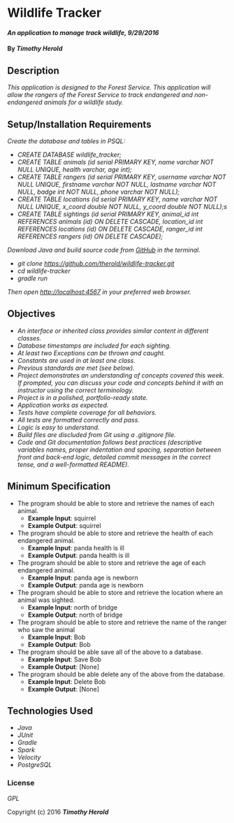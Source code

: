 # Wildlife Tracker

#### _An application to manage track wildlife, 9/29/2016_

#### By _**Timothy Herold**_

## Description

_This application is designed to the Forest Service. This application will allow the rangers of the Forest Service to track endangered and non-endangered animals for a wildlife study._

## Setup/Installation Requirements

_Create the database and tables in PSQL:_
* _CREATE DATABASE wildlife_tracker;_
* _CREATE TABLE animals (id serial PRIMARY KEY, name varchar NOT NULL UNIQUE, health varchar, age int);_
* _CREATE TABLE rangers (id serial PRIMARY KEY, username varchar NOT NULL UNIQUE, firstname varchar NOT NULL, lastname varchar NOT NULL, badge int NOT NULL, phone varchar NOT NULL);_
* _CREATE TABLE locations (id serial PRIMARY KEY, name varchar NOT NULL UNIQUE, x_coord double NOT NULL, y_coord double NOT NULL);s_
* _CREATE TABLE sightings (id serial PRIMARY KEY, animal_id int REFERENCES animals (id) ON DELETE CASCADE, location_id int REFERENCES locations (id) ON DELETE CASCADE, ranger_id int REFERENCES rangers (id) ON DELETE CASCADE);_

_Download Java and build source code from [GitHub](https://github.com/therold/wildlife-tracker) in the terminal._
* _git clone https://github.com/therold/wildlife-tracker.git_
* _cd wildlife-tracker_
* _gradle run_

_Then open [http://localhost:4567](http://localhost:4567) in your preferred web browser._

## Objectives

* _An interface or inherited class provides similar content in different classes._
* _Database timestamps are included for each sighting._
* _At least two Exceptions can be thrown and caught._
* _Constants are used in at least one class._
* _Previous standards are met (see below)._
* _Project demonstrates an understanding of concepts covered this week. If prompted, you can discuss your code and concepts behind it with an instructor using the correct terminology._
* _Project is in a polished, portfolio-ready state._
* _Application works as expected._
* _Tests have complete coverage for all behaviors._
* _All tests are formatted correctly and pass._
* _Logic is easy to understand._
* _Build files are discluded from Git using a .gitignore file._
* _Code and Git documentation follows best practices (descriptive variables names, proper indentation and spacing, separation between front and back-end logic, detailed commit messages in the correct tense, and a well-formatted README)._

## Minimum Specification
* The program should be able to store and retrieve the names of each animal.
  * **Example Input**: squirrel
  * **Example Output**: squirrel
* The program should be able to store and retrieve the health of each endangered animal.
  * **Example Input**: panda health is ill
  * **Example Output**: panda health is ill
* The program should be able to store and retrieve the age of each endangered animal.
  * **Example Input**: panda age is newborn
  * **Example Output**: panda age is newborn
* The program should be able to store and retrieve the location where an animal was sighted.
  * **Example Input**: north of bridge
  * **Example Output**: north of bridge
* The program should be able to store and retrieve the name of the ranger who saw the animal
  * **Example Input**: Bob
  * **Example Output**: Bob
* The program should be able save all of the above to a database.
  * **Example Input**: Save Bob
  * **Example Output**: [None]
* The program should be able delete any of the above from the database.
  * **Example Input**: Delete Bob
  * **Example Output**: [None]

## Technologies Used

* _Java_
* _JUnit_
* _Gradle_
* _Spark_
* _Velocity_
* _PostgreSQL_

### License

*GPL*

Copyright (c) 2016 **_Timothy Herold_**
